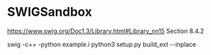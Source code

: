 # SWIGSandbox

https://www.swig.org/Doc1.3/Library.html#Library_nn15
Section 8.4.2

swig -c++ -python example.i
python3 setup.py build_ext --inplace
